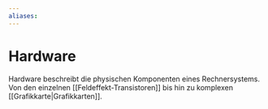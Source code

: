 ```yaml
---
aliases: 
---
```

# Hardware
Hardware beschreibt die physischen Komponenten eines Rechnersystems. Von den einzelnen [[Feldeffekt-Transistoren]] bis hin zu komplexen [[Grafikkarte|Grafikkarten]].